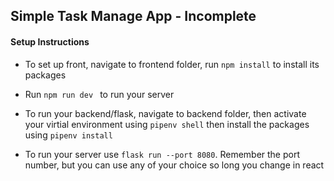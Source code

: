 ## Simple Task Manage App - Incomplete

#### Setup Instructions
- To set up front, navigate to frontend folder, run ```npm install``` to install its packages
- Run ```npm run dev ``` to run your server

- To run your backend/flask, navigate to backend folder, then activate your virtial environment using ```pipenv shell``` then install the packages using ```pipenv install```
- To run your server use ```flask run --port 8080```. Remember the port number, but you can use any of your choice so long you change in react